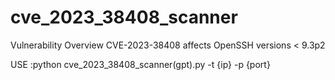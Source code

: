 # cve_2023_38408_scanner
Vulnerability Overview CVE-2023-38408 affects OpenSSH versions &lt; 9.3p2 

USE :python cve_2023_38408_scanner(gpt).py -t {ip} -p {port}
